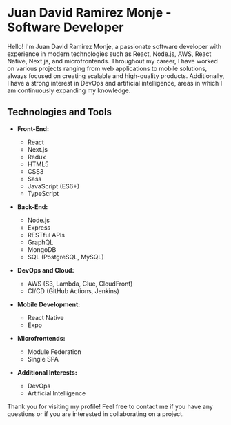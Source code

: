 # Juan David Ramirez Monje - Software Developer

Hello! I'm Juan David Ramirez Monje, a passionate software developer with experience in modern technologies such as React, Node.js, AWS, React Native, Next.js, and microfrontends. Throughout my career, I have worked on various projects ranging from web applications to mobile solutions, always focused on creating scalable and high-quality products. Additionally, I have a strong interest in DevOps and artificial intelligence, areas in which I am continuously expanding my knowledge.

## Technologies and Tools

- **Front-End:**
  - React
  - Next.js
  - Redux
  - HTML5
  - CSS3
  - Sass
  - JavaScript (ES6+)
  - TypeScript

- **Back-End:**
  - Node.js
  - Express
  - RESTful APIs
  - GraphQL
  - MongoDB
  - SQL (PostgreSQL, MySQL)

- **DevOps and Cloud:**
  - AWS (S3, Lambda, Glue, CloudFront)
  - CI/CD (GitHub Actions, Jenkins)

- **Mobile Development:**
  - React Native
  - Expo

- **Microfrontends:**
  - Module Federation
  - Single SPA

- **Additional Interests:**
  - DevOps
  - Artificial Intelligence


Thank you for visiting my profile! Feel free to contact me if you have any questions or if you are interested in collaborating on a project.
